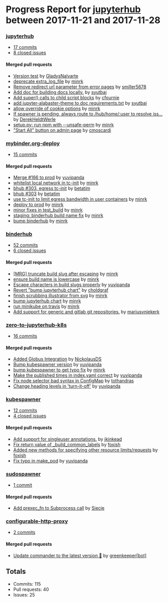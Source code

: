 # Progress Report for [jupyterhub](https://github.com/jupyterhub) between 2017-11-21 and 2017-11-28

### [jupyterhub](https://github.com/jupyterhub/jupyterhub)
-  [17 commits](https://github.com/jupyterhub/jupyterhub/compare/master@%7B1511244000%7D...master@%7B1511848800%7D)
-  [8 closed issues](https://github.com/jupyterhub/jupyterhub/issues?utf8=%E2%9C%93&q=is%3Aissue%20closed%3A2017-11-21..2017-11-28)

#### Merged pull requests
- [Version test](https://github.com/jupyterhub/jupyterhub/pull/1560) by [GladysNalvarte](https://github.com/GladysNalvarte)
- [deprecate extra_log_file](https://github.com/jupyterhub/jupyterhub/pull/1557) by [minrk](https://github.com/minrk)
- [Remove redirect url parameter from error pages](https://github.com/jupyterhub/jupyterhub/pull/1554) by [smiller5678](https://github.com/smiller5678)
- [Add doc for building docs locally.](https://github.com/jupyterhub/jupyterhub/pull/1553) by [syutbai](https://github.com/syutbai)
- [Add super() calls to child script blocks](https://github.com/jupyterhub/jupyterhub/pull/1552) by [cfournie](https://github.com/cfournie)
- [add jupyter-alabaster-theme to doc requirements.txt](https://github.com/jupyterhub/jupyterhub/pull/1550) by [syutbai](https://github.com/syutbai)
- [allow override of cookie options](https://github.com/jupyterhub/jupyterhub/pull/1540) by [minrk](https://github.com/minrk)
- [If spawner is pending, always route to /hub/home/:user to resolve iss…](https://github.com/jupyterhub/jupyterhub/pull/1533) by [DerekHeldtWerle](https://github.com/DerekHeldtWerle)
- [setup.py: run npm with --unsafe-perm](https://github.com/jupyterhub/jupyterhub/pull/1532) by [minrk](https://github.com/minrk)
- ["Start All" button on admin page](https://github.com/jupyterhub/jupyterhub/pull/1531) by [cmoscardi](https://github.com/cmoscardi)

### [mybinder.org-deploy](https://github.com/jupyterhub/mybinder.org-deploy)
-  [15 commits](https://github.com/jupyterhub/mybinder.org-deploy/compare/master@%7B1511244000%7D...master@%7B1511848800%7D)

#### Merged pull requests
- [Merge #166 to prod](https://github.com/jupyterhub/mybinder.org-deploy/pull/167) by [yuvipanda](https://github.com/yuvipanda)
- [whitelist local network in tc-init](https://github.com/jupyterhub/mybinder.org-deploy/pull/166) by [minrk](https://github.com/minrk)
- [bhub #303, egress tc-init](https://github.com/jupyterhub/mybinder.org-deploy/pull/164) by [betatim](https://github.com/betatim)
- [bhub #303](https://github.com/jupyterhub/mybinder.org-deploy/pull/163) by [betatim](https://github.com/betatim)
- [use tc-init to limit egress bandwidth in user containers](https://github.com/jupyterhub/mybinder.org-deploy/pull/161) by [minrk](https://github.com/minrk)
- [deploy to prod](https://github.com/jupyterhub/mybinder.org-deploy/pull/160) by [minrk](https://github.com/minrk)
- [minor fixes in test_build](https://github.com/jupyterhub/mybinder.org-deploy/pull/159) by [minrk](https://github.com/minrk)
- [staging: binderhub build name fix](https://github.com/jupyterhub/mybinder.org-deploy/pull/158) by [minrk](https://github.com/minrk)
- [bump binderhub](https://github.com/jupyterhub/mybinder.org-deploy/pull/157) by [minrk](https://github.com/minrk)

### [binderhub](https://github.com/jupyterhub/binderhub)
-  [52 commits](https://github.com/jupyterhub/binderhub/compare/master@%7B1511244000%7D...master@%7B1511848800%7D)
-  [6 closed issues](https://github.com/jupyterhub/binderhub/issues?utf8=%E2%9C%93&q=is%3Aissue%20closed%3A2017-11-21..2017-11-28)

#### Merged pull requests
- [[MRG] truncate build slug after escaping](https://github.com/jupyterhub/binderhub/pull/303) by [minrk](https://github.com/minrk)
- [ensure build name is lowercase](https://github.com/jupyterhub/binderhub/pull/301) by [minrk](https://github.com/minrk)
- [Escape characters in build slugs properly](https://github.com/jupyterhub/binderhub/pull/298) by [yuvipanda](https://github.com/yuvipanda)
- [Revert "bump jupyterhub chart"](https://github.com/jupyterhub/binderhub/pull/297) by [choldgraf](https://github.com/choldgraf)
- [finish scrubbing illustrator from svg](https://github.com/jupyterhub/binderhub/pull/295) by [minrk](https://github.com/minrk)
- [bump jupyterhub chart](https://github.com/jupyterhub/binderhub/pull/294) by [minrk](https://github.com/minrk)
- [run minikube on travis](https://github.com/jupyterhub/binderhub/pull/282) by [minrk](https://github.com/minrk)
- [Add support for generic and gitlab git repositories.](https://github.com/jupyterhub/binderhub/pull/266) by [mariusvniekerk](https://github.com/mariusvniekerk)

### [zero-to-jupyterhub-k8s](https://github.com/jupyterhub/zero-to-jupyterhub-k8s)
-  [16 commits](https://github.com/jupyterhub/zero-to-jupyterhub-k8s/compare/master@%7B1511244000%7D...master@%7B1511848800%7D)

#### Merged pull requests
- [Added Globus Integration](https://github.com/jupyterhub/zero-to-jupyterhub-k8s/pull/293) by [NickolausDS](https://github.com/NickolausDS)
- [Bump kubespawner version](https://github.com/jupyterhub/zero-to-jupyterhub-k8s/pull/292) by [yuvipanda](https://github.com/yuvipanda)
- [bump kubespawner to get typo fix](https://github.com/jupyterhub/zero-to-jupyterhub-k8s/pull/290) by [minrk](https://github.com/minrk)
- [Make the published times in index.yaml correct](https://github.com/jupyterhub/zero-to-jupyterhub-k8s/pull/288) by [yuvipanda](https://github.com/yuvipanda)
- [Fix node selector bad syntax in ConfigMap](https://github.com/jupyterhub/zero-to-jupyterhub-k8s/pull/287) by [tothandras](https://github.com/tothandras)
- [Change heading levels in 'turn-it-off'](https://github.com/jupyterhub/zero-to-jupyterhub-k8s/pull/286) by [yuvipanda](https://github.com/yuvipanda)

### [kubespawner](https://github.com/jupyterhub/kubespawner)
-  [12 commits](https://github.com/jupyterhub/kubespawner/compare/master@%7B1511244000%7D...master@%7B1511848800%7D)
-  [4 closed issues](https://github.com/jupyterhub/kubespawner/issues?utf8=%E2%9C%93&q=is%3Aissue%20closed%3A2017-11-21..2017-11-28)

#### Merged pull requests
- [Add support for singleuser annotations.](https://github.com/jupyterhub/kubespawner/pull/105) by [jkinkead](https://github.com/jkinkead)
- [Fix return value of _build_common_labels](https://github.com/jupyterhub/kubespawner/pull/103) by [foxish](https://github.com/foxish)
- [Added new methods for specifying other resource limits/requests](https://github.com/jupyterhub/kubespawner/pull/102) by [foxish](https://github.com/foxish)
- [Fix typo in make_pod](https://github.com/jupyterhub/kubespawner/pull/100) by [yuvipanda](https://github.com/yuvipanda)

### [sudospawner](https://github.com/jupyterhub/sudospawner)
-  [1 commit](https://github.com/jupyterhub/sudospawner/compare/master@%7B1511244000%7D...master@%7B1511848800%7D)

#### Merged pull requests
- [Add prexec_fn to Subprocess call](https://github.com/jupyterhub/sudospawner/pull/47) by [Siecje](https://github.com/Siecje)

### [configurable-http-proxy](https://github.com/jupyterhub/configurable-http-proxy)
-  [2 commits](https://github.com/jupyterhub/configurable-http-proxy/compare/master@%7B1511244000%7D...master@%7B1511848800%7D)

#### Merged pull requests
- [Update commander to the latest version 🚀](https://github.com/jupyterhub/configurable-http-proxy/pull/137) by [greenkeeper[bot]](https://github.com/apps/greenkeeper)

## Totals
- Commits: 115
- Pull requests: 40
- Issues: 25
